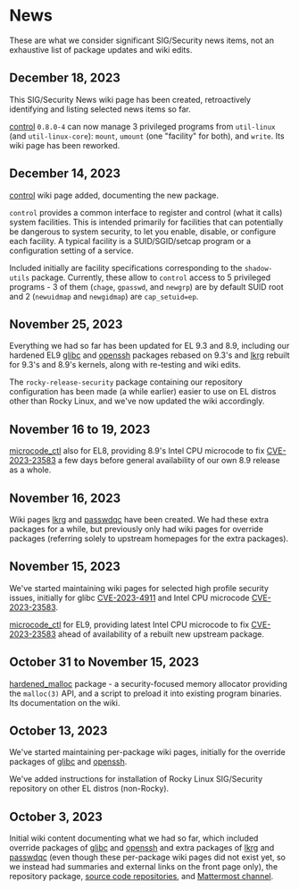 # News

These are what we consider significant SIG/Security news items, not an exhaustive list of package updates and wiki edits.

## December 18, 2023

This SIG/Security News wiki page has been created, retroactively identifying and listing selected news items so far.

[control](packages/control.md) `0.8.0-4` can now manage 3 privileged programs from `util-linux` (and `util-linux-core`): `mount`, `umount` (one "facility" for both), and `write`. Its wiki page has been reworked.

## December 14, 2023

[control](packages/control.md) wiki page added, documenting the new package.

`control` provides a common interface to register and control (what it calls) system facilities.
This is intended primarily for facilities that can potentially be dangerous to system security, to let you enable, disable, or configure each facility.
A typical facility is a SUID/SGID/setcap program or a configuration setting of a service.

Included initially are facility specifications corresponding to the `shadow-utils` package. Currently, these allow to `control` access to 5 privileged programs - 3 of them (`chage`, `gpasswd`, and `newgrp`) are by default SUID root and 2 (`newuidmap` and `newgidmap`) are `cap_setuid=ep`.

## November 25, 2023

Everything we had so far has been updated for EL 9.3 and 8.9, including our hardened EL9 [glibc](packages/glibc.md) and [openssh](packages/openssh.md) packages rebased on 9.3's and [lkrg](packages/lkrg.md) rebuilt for 9.3's and 8.9's kernels, along with re-testing and wiki edits.

The `rocky-release-security` package containing our repository configuration has been made (a while earlier) easier to use on EL distros other than Rocky Linux, and we've now updated the wiki accordingly.

## November 16 to 19, 2023

[microcode_ctl](packages/microcode_ctl.md) also for EL8, providing 8.9's Intel CPU microcode to fix [CVE-2023-23583](issues/CVE-2023-23583.md) a few days before general availability of our own 8.9 release as a whole.

## November 16, 2023

Wiki pages [lkrg](packages/lkrg.md) and [passwdqc](packages/passwdqc.md) have been created. We had these extra packages for a while, but previously only had wiki pages for override packages (referring solely to upstream homepages for the extra packages).

## November 15, 2023

We've started maintaining wiki pages for selected high profile security issues, initially for glibc [CVE-2023-4911](CVE-2023-4911.md) and Intel CPU microcode [CVE-2023-23583](issues/CVE-2023-23583.md).

[microcode_ctl](packages/microcode_ctl.md) for EL9, providing latest Intel CPU microcode to fix [CVE-2023-23583](issues/CVE-2023-23583.md) ahead of availability of a rebuilt new upstream package.

## October 31 to November 15, 2023

[hardened_malloc](packages/hardened_malloc.md) package - a security-focused memory allocator providing the `malloc(3)` API, and a script to preload it into existing program binaries. Its documentation on the wiki.

## October 13, 2023

We've started maintaining per-package wiki pages, initially for the override packages of [glibc](packages/glibc.md) and [openssh](packages/openssh.md).

We've added instructions for installation of Rocky Linux SIG/Security repository on other EL distros (non-Rocky).

## October 3, 2023

Initial wiki content documenting what we had so far, which included override packages of [glibc](packages/glibc.md) and [openssh](packages/openssh.md) and extra packages of [lkrg](packages/lkrg.md) and [passwdqc](packages/passwdqc.md) (even though these per-package wiki pages did not exist yet, so we instead had summaries and external links on the front page only), the repository package, [source code repositories](https://git.rockylinux.org/sig/security/src), and [Mattermost channel](https://chat.rockylinux.org/rocky-linux/channels/security).
